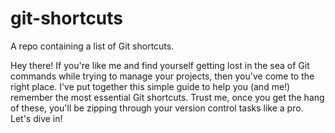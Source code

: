 # git-shortcuts
A repo containing a list of Git shortcuts.

Hey there! If you're like me and find yourself getting lost in the sea of Git commands while trying to manage your projects, then you've come to the right place. I've put together this simple guide to help you (and me!) remember the most essential Git shortcuts. Trust me, once you get the hang of these, you'll be zipping through your version control tasks like a pro. Let's dive in!

